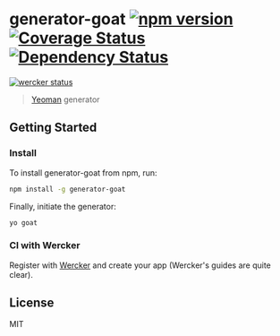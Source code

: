 # generator-goat [![npm version](https://badge.fury.io/js/generator-goat.svg)](http://badge.fury.io/js/generator-goat) [![Coverage Status](https://coveralls.io/repos/wearegoat/generator-goat/badge.png?branch=master)](https://coveralls.io/r/wearegoat/generator-goat?branch=master) [![Dependency Status](https://gemnasium.com/wearegoat/generator-goat.svg)](https://gemnasium.com/wearegoat/generator-goat)

[![wercker status](https://app.wercker.com/status/9375a006daa091bdd7ee4978f65fafdb/m "wercker status")](https://app.wercker.com/project/bykey/9375a006daa091bdd7ee4978f65fafdb)

> [Yeoman](http://yeoman.io) generator

## Getting Started

### Install
To install generator-goat from npm, run:

```bash
npm install -g generator-goat
```

Finally, initiate the generator:

```bash
yo goat
```

### CI with Wercker
Register with [Wercker](http://wercker.com/) and create your app (Wercker's guides are quite clear).



## License

MIT
